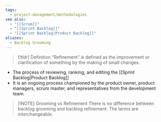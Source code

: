 ```yaml
---
tags:
  - project-management/methodologies
see also:
  - "[[Scrum]]"
  - "[[Sprint Backlog]]"
  - "[[Sprint Backlog|Product Backlog]]"
aliases:
  - Backlog Grooming
---
```

> [!tldr] Definition
> “Refinement” is defined as the improvement or clarification of something by the making of small changes.

- The process of reviewing, ranking, and editing the [[Sprint Backlog|Product Backlog]]
- It is an ongoing process championed by the product owner, product managers, scrum master, and representatives from the development team.

> [!NOTE] Grooming vs Refinement
> There is no difference between backlog grooming and backlog refinement. The terms are interchangeable.


